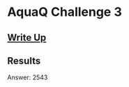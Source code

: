 # AquaQ Challenge 3

## [Write Up](https://github.com/CodingAP/advent-of-code/blob/main/writeups/challenge03_writeup)
## Results
Answer: 2543